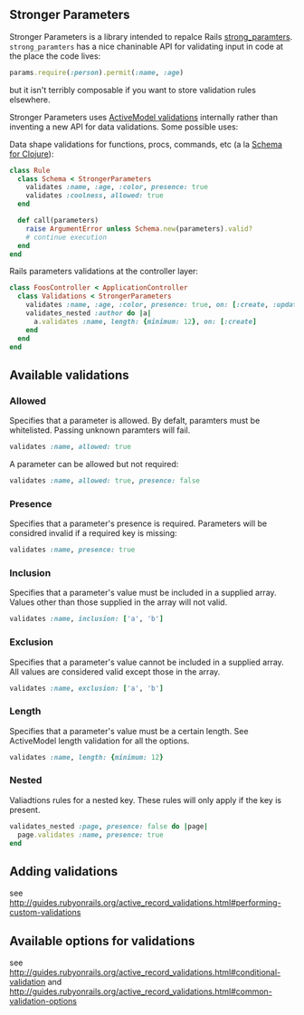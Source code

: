 ## Stronger Parameters

Stronger Parameters is a library intended to repalce Rails [strong_paramters](https://github.com/rails/strong_parameters). `strong_paramters` has a nice chaninable API for validating input in code at the place the code lives:

```ruby
params.require(:person).permit(:name, :age)
```

but it isn't terribly composable if you want to store validation rules elsewhere.

Stronger Parameters uses [ActiveModel validations](http://api.rubyonrails.org/classes/ActiveModel/Validations.html) internally rather than inventing a new API for data validations. Some possible uses:

Data shape validations for functions, procs, commands, etc (a la [Schema for Clojure](https://github.com/prismatic/schema)):

```ruby
class Rule
  class Schema < StrongerParameters
    validates :name, :age, :color, presence: true
    validates :coolness, allowed: true
  end

  def call(parameters)
    raise ArgumentError unless Schema.new(parameters).valid?
    # continue execution
  end
end
```

Rails parameters validations at the controller layer:

```ruby
class FoosController < ApplicationController
  class Validations < StrongerParameters
    validates :name, :age, :color, presence: true, on: [:create, :update]
    validates_nested :author do |a|
      a.validates :name, length: {minimum: 12}, on: [:create]
    end
  end
end
```

## Available validations
### Allowed
Specifies that a parameter is allowed. By defalt, paramters must be whitelisted. Passing unknown paramters will fail.

```ruby
validates :name, allowed: true
```

A parameter can be allowed but not required:

```ruby
validates :name, allowed: true, presence: false
```


### Presence
Specifies that a parameter's presence is required. Parameters will be considred invalid if a required key is missing:

```ruby
validates :name, presence: true
```

### Inclusion

Specifies that a parameter's value must be included in a supplied array. Values other than those supplied in the array will not valid.

```ruby
validates :name, inclusion: ['a', 'b']
```

### Exclusion
Specifies that a parameter's value cannot be included in a supplied array. All values are considered valid except those in the array.

```ruby
validates :name, exclusion: ['a', 'b']
```

### Length
Specifies that a parameter's value must be a certain length. See ActiveModel length validation for all the options.

```ruby
validates :name, length: {minimum: 12}
```

### Nested
Valiadtions rules for a nested key. These rules will only apply if the key is present.

```ruby
validates_nested :page, presence: false do |page|
  page.validates :name, presence: true
end
```

## Adding validations
see http://guides.rubyonrails.org/active_record_validations.html#performing-custom-validations

## Available options for validations
see http://guides.rubyonrails.org/active_record_validations.html#conditional-validation
and http://guides.rubyonrails.org/active_record_validations.html#common-validation-options
